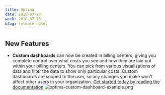 ```yaml
---
title: Optima
date: 2018-07-24
week: 2018-07-23
blog: release-notes
---
```


## New Features

* **Custom dashboards** can now be created in billing centers, giving you complete control over what costs you see and how they are laid out within your billing centers. You can pick from various visualizations of data and filter the data to show only particular costs. Custom dashboards are scoped to the user, so any changes you make won't affect other users in your organization. [Get started today by reading the documentation](/optima/guides/custom_dashboards.html)
    ![optima-custom-dashboard-example.png](/img/optima-custom-dashboard-example.png)
